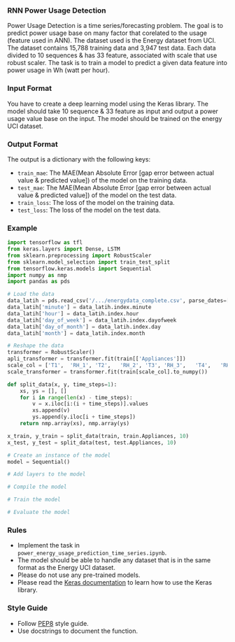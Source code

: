 ### RNN Power Usage Detection
Power Usage Detection is a time series/forecasting problem. The goal is to predict power usage base on many factor that corelated to the usage (feature used in ANN). The dataset used is the Energy dataset from UCI. The dataset contains 15,788 training data and 3,947 test data. Each data divided to 10 sequences & has 33 feature, associated with scale that use robust scaler. The task is to train a model to predict a given data feature into power usage in Wh (watt per hour).

### Input Format
You have to create a deep learning model using the Keras library. The model should take 10 sequence & 33 feature as input and output a power usage value base on the input. The model should be trained on the energy UCI dataset. 
### Output Format
The output is a dictionary with the following keys:
- `train_mae`: The MAE(Mean Absolute Error [gap error between actual value & predicted value]) of the model on the training data.
- `test_mae`: The MAE(Mean Absolute Error [gap error between actual value & predicted value]) of the model on the test data.
- `train_loss`: The loss of the model on the training data.
- `test_loss`: The loss of the model on the test data.

### Example
```python
import tensorflow as tfl
from keras.layers import Dense, LSTM
from sklearn.preprocessing import RobustScaler
from sklearn.model_selection import train_test_split
from tensorflow.keras.models import Sequential
import numpy as nmp
import pandas as pds

# Load the data
data_latih = pds.read_csv('/.../energydata_complete.csv', parse_dates=['date'], index_col='date')
data_latih['minute'] = data_latih.index.minute
data_latih['hour'] = data_latih.index.hour
data_latih['day_of_week'] = data_latih.index.dayofweek
data_latih['day_of_month'] = data_latih.index.day
data_latih['month'] = data_latih.index.month

# Reshape the data
transformer = RobustScaler()
apli_transformer = transformer.fit(train[['Appliances']])
scale_col = ['T1',	'RH_1',	'T2',	'RH_2',	'T3', 'RH_3',	'T4',	'RH_4', 'T5',	'RH_5',	'T6',	'RH_6', 'T7',	'RH_7',	'T8',	'RH_8',	'T9',	'RH_9',	'T_out',	'Press_mm_hg',	'RH_out',	'Windspeed',	'Visibility',	'Tdewpoint',	'rv1',	'rv2']
scale_transformer = transformer.fit(train[scale_col].to_numpy())

def split_data(x, y, time_steps=1):
    xs, ys = [], []
    for i in range(len(x) - time_steps):
        v = x.iloc[i:(i + time_steps)].values
        xs.append(v)
        ys.append(y.iloc[i + time_steps])
    return nmp.array(xs), nmp.array(ys)

x_train, y_train = split_data(train, train.Appliances, 10)
x_test, y_test = split_data(test, test.Appliances, 10)

# Create an instance of the model
model = Sequential()

# Add layers to the model

# Compile the model

# Train the model

# Evaluate the model
``` 

### Rules
- Implement the task in `power_energy_usage_prediction_time_series.ipynb`.
- The model should be able to handle any dataset that is in the same format as the Energy UCI dataset.
- Please do not use any pre-trained models.
- Please read the [Keras documentation](https://keras.io/) to learn how to use the Keras library.

### Style Guide
- Follow [PEP8](https://www.python.org/dev/peps/pep-0008/) style guide.
- Use docstrings to document the function.
